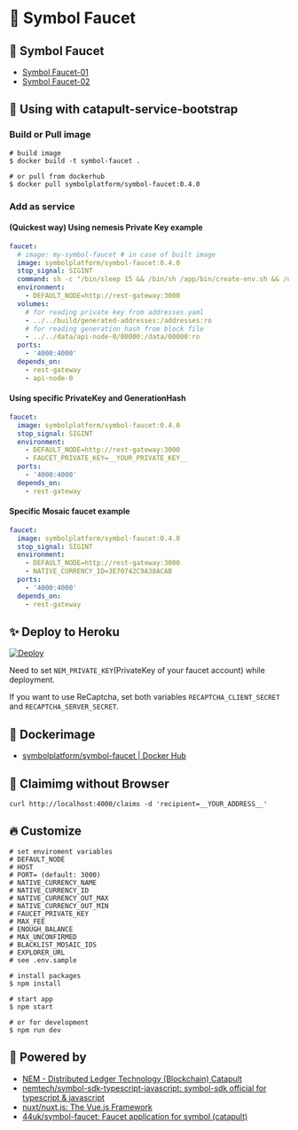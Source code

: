 # :potable_water: Symbol Faucet

## :heartbeat: Symbol Faucet

- [Symbol Faucet-01](http://faucet-0.10.0.x-01.symboldev.network/)
- [Symbol Faucet-02](http://faucet-0.10.0.x-02.symboldev.network/)


## :handshake: Using with catapult-service-bootstrap

### Build or Pull image

```console
# build image
$ docker build -t symbol-faucet .

# or pull from dockerhub
$ docker pull symbolplatform/symbol-faucet:0.4.0
```

### Add as service

#### (Quickest way) Using nemesis Private Key example

```yaml:docker-compose.yml
faucet:
  # image: my-symbol-faucet # in case of built image
  image: symbolplatform/symbol-faucet:0.4.0
  stop_signal: SIGINT
  command: sh -c "/bin/sleep 15 && /bin/sh /app/bin/create-env.sh && /usr/local/bin/npm start"
  environment:
    - DEFAULT_NODE=http://rest-gateway:3000
  volumes:
    # for reading private key from addresses.yaml
    - ../../build/generated-addresses:/addresses:ro
    # for reading generation hash from block file
    - ../../data/api-node-0/00000:/data/00000:ro
  ports:
    - '4000:4000'
  depends_on:
    - rest-gateway
    - api-node-0
```

#### Using specific PrivateKey and GenerationHash

```yaml:docker-compose.yml
faucet:
  image: symbolplatform/symbol-faucet:0.4.0
  stop_signal: SIGINT
  environment:
    - DEFAULT_NODE=http://rest-gateway:3000
    - FAUCET_PRIVATE_KEY=__YOUR_PRIVATE_KEY__
  ports:
    - '4000:4000'
  depends_on:
    - rest-gateway
```

#### Specific Mosaic faucet example

```yaml:docker-compose.yml
faucet:
  image: symbolplatform/symbol-faucet:0.4.0
  stop_signal: SIGINT
  environment:
    - DEFAULT_NODE=http://rest-gateway:3000
    - NATIVE_CURRENCY_ID=3E70742C9A38ACAB
  ports:
    - '4000:4000'
  depends_on:
    - rest-gateway
```

## :sparkles: Deploy to Heroku

[![Deploy](https://www.herokucdn.com/deploy/button.svg)](https://heroku.com/deploy)

Need to set `NEM_PRIVATE_KEY`(PrivateKey of your faucet account) while deployment.

If you want to use ReCaptcha, set both variables `RECAPTCHA_CLIENT_SECRET` and `RECAPTCHA_SERVER_SECRET`.

## :whale: Dockerimage

- [symbolplatform\/symbol-faucet | Docker Hub](https://hub.docker.com/r/symbolplatform/symbol-faucet)

## :shell: Claimimg without Browser

```shell
curl http://localhost:4000/claims -d 'recipient=__YOUR_ADDRESS__'
```

## :fire: Customize

```shell
# set enviroment variables
# DEFAULT_NODE
# HOST
# PORT= (default: 3000)
# NATIVE_CURRENCY_NAME
# NATIVE_CURRENCY_ID
# NATIVE_CURRENCY_OUT_MAX
# NATIVE_CURRENCY_OUT_MIN
# FAUCET_PRIVATE_KEY
# MAX_FEE
# ENOUGH_BALANCE
# MAX_UNCONFIRMED
# BLACKLIST_MOSAIC_IDS
# EXPLORER_URL
# see .env.sample

# install packages
$ npm install

# start app
$ npm start

# or for development
$ npm run dev
```

## :muscle: Powered by

- [NEM - Distributed Ledger Technology (Blockchain) Catapult](https://www.nem.io/catapult/)
- [nemtech/symbol\-sdk\-typescript\-javascript: symbol\-sdk official for typescript & javascript](https://github.com/nemtech/symbol-sdk-typescript-javascript)
- [nuxt/nuxt\.js: The Vue\.js Framework](https://github.com/nuxt/nuxt.js)
- [44uk/symbol\-faucet: Faucet application for symbol \(catapult\)](https://github.com/44uk/symbol-faucet)

